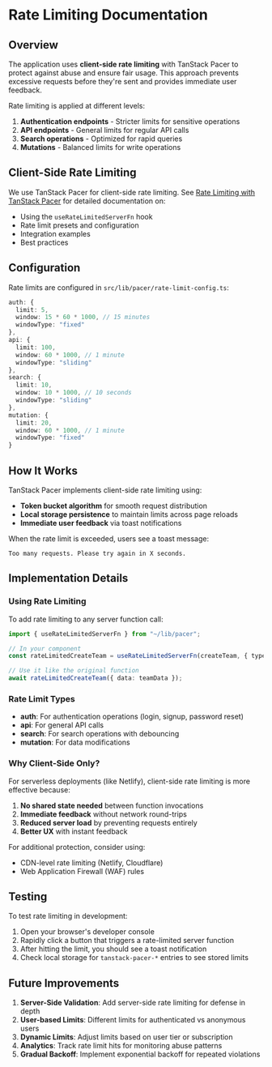 # Rate Limiting Documentation

## Overview

The application uses **client-side rate limiting** with TanStack Pacer to protect against abuse and ensure fair usage. This approach prevents excessive requests before they're sent and provides immediate user feedback.

Rate limiting is applied at different levels:

1. **Authentication endpoints** - Stricter limits for sensitive operations
2. **API endpoints** - General limits for regular API calls
3. **Search operations** - Optimized for rapid queries
4. **Mutations** - Balanced limits for write operations

## Client-Side Rate Limiting

We use TanStack Pacer for client-side rate limiting. See [Rate Limiting with TanStack Pacer](./rate-limiting-with-pacer.md) for detailed documentation on:

- Using the `useRateLimitedServerFn` hook
- Rate limit presets and configuration
- Integration examples
- Best practices

## Configuration

Rate limits are configured in `src/lib/pacer/rate-limit-config.ts`:

```typescript
auth: {
  limit: 5,
  window: 15 * 60 * 1000, // 15 minutes
  windowType: "fixed"
},
api: {
  limit: 100,
  window: 60 * 1000, // 1 minute
  windowType: "sliding"
},
search: {
  limit: 10,
  window: 10 * 1000, // 10 seconds
  windowType: "sliding"
},
mutation: {
  limit: 20,
  window: 60 * 1000, // 1 minute
  windowType: "fixed"
}
```

## How It Works

TanStack Pacer implements client-side rate limiting using:

- **Token bucket algorithm** for smooth request distribution
- **Local storage persistence** to maintain limits across page reloads
- **Immediate user feedback** via toast notifications

When the rate limit is exceeded, users see a toast message:

```
Too many requests. Please try again in X seconds.
```

## Implementation Details

### Using Rate Limiting

To add rate limiting to any server function call:

```typescript
import { useRateLimitedServerFn } from "~/lib/pacer";

// In your component
const rateLimitedCreateTeam = useRateLimitedServerFn(createTeam, { type: "mutation" });

// Use it like the original function
await rateLimitedCreateTeam({ data: teamData });
```

### Rate Limit Types

- **auth**: For authentication operations (login, signup, password reset)
- **api**: For general API calls
- **search**: For search operations with debouncing
- **mutation**: For data modifications

### Why Client-Side Only?

For serverless deployments (like Netlify), client-side rate limiting is more effective because:

1. **No shared state needed** between function invocations
2. **Immediate feedback** without network round-trips
3. **Reduced server load** by preventing requests entirely
4. **Better UX** with instant feedback

For additional protection, consider using:

- CDN-level rate limiting (Netlify, Cloudflare)
- Web Application Firewall (WAF) rules

## Testing

To test rate limiting in development:

1. Open your browser's developer console
2. Rapidly click a button that triggers a rate-limited server function
3. After hitting the limit, you should see a toast notification
4. Check local storage for `tanstack-pacer-*` entries to see stored limits

## Future Improvements

1. **Server-Side Validation**: Add server-side rate limiting for defense in depth
2. **User-based Limits**: Different limits for authenticated vs anonymous users
3. **Dynamic Limits**: Adjust limits based on user tier or subscription
4. **Analytics**: Track rate limit hits for monitoring abuse patterns
5. **Gradual Backoff**: Implement exponential backoff for repeated violations
